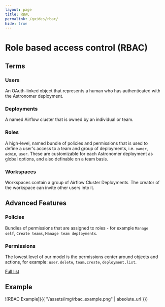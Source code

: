 ```yaml
---
layout: page
title: RBAC
permalink: /guides/rbac/
hide: true
---
```


# Role based access control (RBAC)

## Terms

### Users

An OAuth-linked object that represents a human who has authenticated with the
Astronomer deployment.

### Deployments

A named Airflow cluster that is owned by an individual or team.

### Roles

A high-level, named bundle of policies and permissions that is used
to define a user's access to a team and group of deployments, i.e.
`owner`, `admin`, `user`. These are customizable for each Astronomer deployment
as global options, and also definable on a team basis.

### Workspaces

Workspaces contain a group of Airflow Cluster Deployments. The creator of the
workspace can invite other users into it.

## Advanced Features

### Policies

Bundles of permissions that are assigned to roles - for example `Manage self`, `Create teams`,
`Manage team deployments`.

### Permissions

The lowest level of our model is the permissions center around objects and
actions, for example: `user.delete`, `team.create`, `deployment.list`.

[Full list](https://github.com/astronomerio/houston-api/src/database/migrations/20180619163410_rbac_seed.js)

## Example

![RBAC Example]({{ "/assets/img/rbac_example.png" | absolute_url }})

